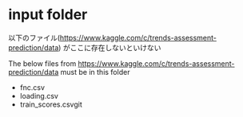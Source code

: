 # input folder

以下のファイル(https://www.kaggle.com/c/trends-assessment-prediction/data) がここに存在しないといけない

The below files from https://www.kaggle.com/c/trends-assessment-prediction/data must be in this folder 


- fnc.csv
- loading.csv
- train_scores.csvgit 
